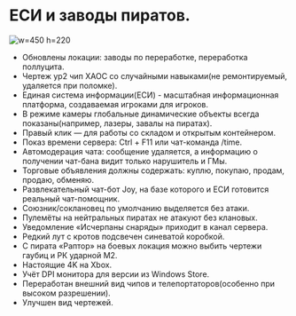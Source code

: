 # ЕСИ и заводы пиратов.
![w=450 h=220](icons/update-4.8.8)
  * Обновлены локации: заводы по переработке, переработка поллуцита.
  * Чертеж ур2 чип ХАОС со случайными навыками(не ремонтируемый, удаляется при поломке).
  * Единая система информации(ЕСИ) - масштабная информационная платформа, создаваемая игроками для игроков.
  * В режиме камеры глобальные динамические объекты всегда показаны(например, лазеры, завалы на пиратах).
  * Правый клик — для работы со складом и открытым контейнером.
  * Показ времени сервера: Ctrl + F11 или чат-команда /time.
  * Автомодерация чата: сообщение удаляется, а информацию о получении чат-бана видит только нарушитель и ГМы.
  * Торговые объявления должны содержать: куплю, покупаю, продам, продаю, обменяю.
  * Развлекательный чат-бот Joy, на базе которого и ЕСИ готовится реальный чат-помощник.
  * Союзник/соклановец по умолчанию выделяется без атаки.
  * Пулемёты на нейтральных пиратах не атакуют без клановых.
  * Уведомление «Исчерпаны снаряды» приходит в канал сервера.
  * Редкий лут с кротов подсвечен синеватой коробкой.
  * С пирата «Раптор» на боевых локация можно выбить чертежи гаубиц и РК ударной М2.
  * Настоящие 4K на Xbox.
  * Учёт DPI монитора для версии из Windows Store.
  * Переработан внешний вид чипов и телепортаторов(особенно при высоком разрешении).
  * Улучшен вид чертежей.